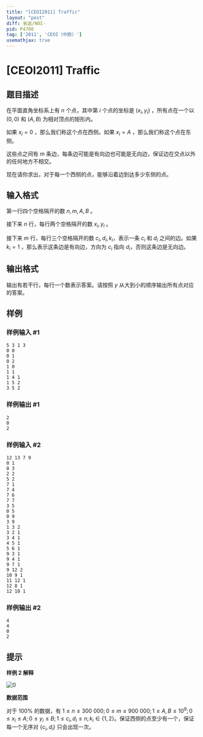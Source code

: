 ```yaml
---
title: "[CEOI2011] Traffic"
layout: "post"
diff: 省选/NOI-
pid: P4700
tag: ['2011', 'CEOI（中欧）']
usemathjax: true
---
```


# [CEOI2011] Traffic
## 题目描述

在平面直角坐标系上有 $n$ 个点，其中第 $i$ 个点的坐标是 $(x_i,y_i)$ ，所有点在一个以 $(0,0)$ 和 $(A,B)$ 为相对顶点的矩形内。

如果 $x_i=0$ ，那么我们称这个点在西侧。如果 $x_i=A$ ，那么我们称这个点在东侧。

这些点之间有 $m$ 条边，每条边可能是有向边也可能是无向边，保证边在交点以外的任何地方不相交。

现在请你求出，对于每一个西侧的点，能够沿着边到达多少东侧的点。
## 输入格式

第一行四个空格隔开的数 $n,m,A,B$ 。

接下来 $n$ 行，每行两个空格隔开的数 $x_i,y_i$ 。

接下来 $m$ 行，每行三个空格隔开的数 $c_i,d_i,k_i$​​ ，表示一条 $c_i$​​ 和 $d_i$ 之间的边。如果 $k_i=1$ ，那么表示这条边是有向边，方向为 $c_i$​​ 指向 $d_i$​​ ，否则这条边是无向边。
## 输出格式

输出有若干行，每行一个数表示答案。请按照 $y$ 从大到小的顺序输出所有点对应的答案。
## 样例

### 样例输入 #1
```
5 3 1 3
0 0
0 1
0 2
1 0
1 1
1 4 1
1 5 2
3 5 2
```
### 样例输出 #1
```
2
0
2
```
### 样例输入 #2
```
12 13 7 9
0 1
0 3
2 2
5 2
7 1
7 4
7 6
7 7
3 5
0 5
0 9
3 9
1 3 2
3 2 1
3 4 1
4 5 1
5 6 1
9 3 1
9 4 1
9 7 1
9 12 2
10 9 1
11 12 1
12 8 1
12 10 1
```
### 样例输出 #2
```
4
4
0
2
```
## 提示

**样例 $2$ 解释**

![0](https://i.loli.net/2018/04/18/5ad725326df6f.png)

**数据范围**

对于 $100\%$ 的数据，有 $1\le n\le 300\ 000;0\le m\le 900\ 000;1\le A,B\le 10^9;0\le x_i\le A;0\le y_i\le B;1\le c_i,d_i\le n;k_i\in \{1,2\}$。保证西侧的点至少有一个，保证每一个无序对 $\{c_i,d_i\}$ 只会出现一次。
